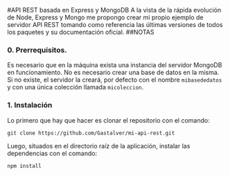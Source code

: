 #API REST basada en Express y MongoDB
A la vista de la rápida evolución de Node, Express y Mongo me propongo crear mi propio ejemplo de servidor API REST tomando como referencia las últimas versiones de todos los paquetes y su documentación oficial.
##NOTAS
### 0. Prerrequisitos.
Es necesario que en la máquina exista una instancia del servidor MongoDB en funcionamiento.
No es necesario crear una base de datos en la misma. Si no existe, el servidor la creará, por defecto con el nombre `mibasededatos` y con una única colección llamada `micoleccion`.
### 1. Instalación
 Lo primero que hay que hacer es clonar el repositorio con el comando:
  ```
  git clone https://github.com/Gastalver/mi-api-rest.git
  ```
   Luego, situados en el directorio raíz de la aplicación, instalar las dependencias con el comando:
   ```
   npm install
   ```
